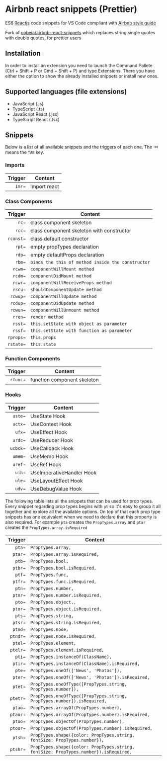 # Airbnb react snippets (Prettier)

ES6 [Reactjs][react] code snippets for VS Code compliant with [Airbnb style guide](https://github.com/airbnb/javascript/tree/master/react)

Fork of [cobeia/airbnb-react-snippets](https://github.com/cobeia/airbnb-react-snippets) which replaces string single quotes with double quotes, for prettier users

## Installation

In order to install an extension you need to launch the Command Pallete (Ctrl + Shift + P or Cmd + Shift + P) and type Extensions.
There you have either the option to show the already installed snippets or install new ones.

## Supported languages (file extensions)

- JavaScript (.js)
- TypeScript (.ts)
- JavaScript React (.jsx)
- TypeScript React (.tsx)

## Snippets

Below is a list of all available snippets and the triggers of each one. The **⇥** means the `TAB` key.

### Imports

| Trigger | Content      |
| ------: | ------------ |
|  `imr→` | Import react |

### Class Components

|   Trigger | Content                                           |
| --------: | ------------------------------------------------- |
|     `rc→` | class component skeleton                          |
|    `rcc→` | class component skeleton with constructor         |
| `rconst→` | class default constructor                         |
|    `rpt→` | empty propTypes declaration                       |
|    `rdp→` | empty defaultProps declaration                    |
|    `rbm→` | `binds the this of method inside the constructor` |
|   `rcwm→` | `componentWillMount method`                       |
|   `rcdm→` | `componentDidMount method`                        |
|   `rcwr→` | `componentWillReceiveProps method`                |
|   `rscu→` | `shouldComponentUpdate method`                    |
|  `rcwup→` | `componentWillUpdate method`                      |
|  `rcdup→` | `componentDidUpdate method`                       |
|  `rcwun→` | `componentWillUnmount method`                     |
|   `rren→` | `render method`                                   |
|   `rsst→` | `this.setState with object as parameter`          |
|   `rssf→` | `this.setState with function as parameter`        |
| `rprops→` | `this.props`                                      |
| `rstate→` | `this.state`                                      |

### Function Components

|  Trigger | Content                     |
| -------: | --------------------------- |
| `rfunc→` | function component skeleton |

### Hooks

|  Trigger | Content                   |
| -------: | ------------------------- |
|  `uste→` | UseState Hook             |
|  `uctx→` | UseContext Hook           |
|   `ufx→` | UseEffect Hook            |
|  `urdc→` | UseReducer Hook           |
| `ucbck→` | UseCallback Hook          |
|  `umem→` | UseMemo Hook              |
|  `uref→` | UseRef Hook               |
|   `uih→` | UseImperativeHandler Hook |
|   `ule→` | UseLayoutEffect Hook      |
|   `udv→` | UseDebugValue Hook        |

The following table lists all the snippets that can be used for prop types.
Every snippet regarding prop types begins with `pt` so it's easy to group it all together and explore all the available options.
On top of that each prop type snippets has one equivalent when we need to declare that this property is also required.
For example `pta` creates the `PropTypes.array` and `ptar` creates the `PropTypes.array.isRequired`

|  Trigger | Content                                                                              |
| -------: | ------------------------------------------------------------------------------------ |
|   `pta→` | `PropTypes.array,`                                                                   |
|  `ptar→` | `PropTypes.array.isRequired,`                                                        |
|   `ptb→` | `PropTypes.bool,`                                                                    |
|  `ptbr→` | `PropTypes.bool.isRequired,`                                                         |
|   `ptf→` | `PropTypes.func,`                                                                    |
|  `ptfr→` | `PropTypes.func.isRequired,`                                                         |
|   `ptn→` | `PropTypes.number,`                                                                  |
|  `ptnr→` | `PropTypes.number.isRequired,`                                                       |
|   `pto→` | `PropTypes.object.,`                                                                 |
|  `ptor→` | `PropTypes.object.isRequired,`                                                       |
|   `pts→` | `PropTypes.string,`                                                                  |
|  `ptsr→` | `PropTypes.string.isRequired,`                                                       |
|  `ptnd→` | `PropTypes.node,`                                                                    |
| `ptndr→` | `PropTypes.node.isRequired,`                                                         |
|  `ptel→` | `PropTypes.element,`                                                                 |
| `ptelr→` | `PropTypes.element.isRequired,`                                                      |
|   `pti→` | `PropTypes.instanceOf(ClassName),`                                                   |
|  `ptir→` | `PropTypes.instanceOf(ClassName).isRequired,`                                        |
|   `pte→` | `PropTypes.oneOf(['News', 'Photos']),`                                               |
|  `pter→` | `PropTypes.oneOf(['News', 'Photos']).isRequired,`                                    |
|  `ptet→` | `PropTypes.oneOfType([PropTypes.string, PropTypes.number]),`                         |
| `ptetr→` | `PropTypes.oneOfType([PropTypes.string, PropTypes.number]).isRequired,`              |
|  `ptao→` | `PropTypes.arrayOf(PropTypes.number),`                                               |
| `ptaor→` | `PropTypes.arrayOf(PropTypes.number).isRequired,`                                    |
|  `ptoo→` | `PropTypes.objectOf(PropTypes.number),`                                              |
| `ptoor→` | `PropTypes.objectOf(PropTypes.number).isRequired,`                                   |
|  `ptsh→` | `PropTypes.shape({color: PropTypes.string, fontSize: PropTypes.number}),`            |
| `ptshr→` | `PropTypes.shape({color: PropTypes.string, fontSize: PropTypes.number}).isRequired,` |

[react]: https://facebook.github.io/react/
[badass-react-snippets]: https://github.com/tylerbuchea/badass-react-snippets
[vscode-react]: https://github.com/xabikos/vscode-react
